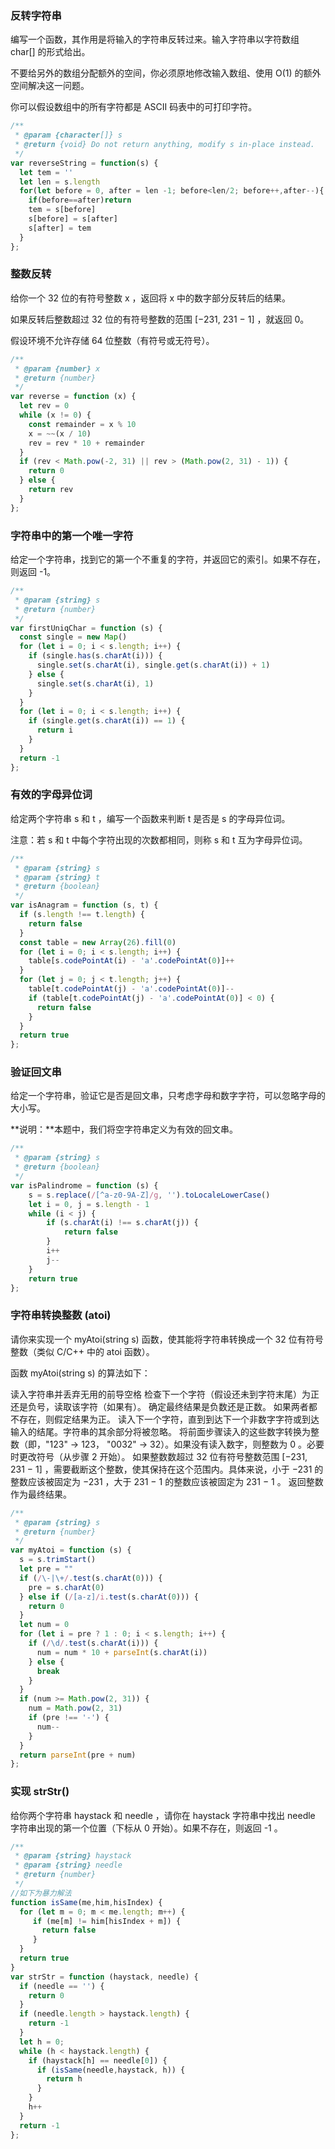### 反转字符串

编写一个函数，其作用是将输入的字符串反转过来。输入字符串以字符数组 char[] 的形式给出。

不要给另外的数组分配额外的空间，你必须原地修改输入数组、使用 O(1) 的额外空间解决这一问题。

你可以假设数组中的所有字符都是 ASCII 码表中的可打印字符。

````javascript
/**
 * @param {character[]} s
 * @return {void} Do not return anything, modify s in-place instead.
 */
var reverseString = function(s) {
  let tem = ''
  let len = s.length
  for(let before = 0, after = len -1; before<len/2; before++,after--){
    if(before==after)return
    tem = s[before]
    s[before] = s[after]
    s[after] = tem
  }
};
````

### 整数反转

给你一个 32 位的有符号整数 x ，返回将 x 中的数字部分反转后的结果。

如果反转后整数超过 32 位的有符号整数的范围 [−231,  231 − 1] ，就返回 0。

假设环境不允许存储 64 位整数（有符号或无符号）。

```javascript
/**
 * @param {number} x
 * @return {number}
 */
var reverse = function (x) {
  let rev = 0
  while (x != 0) {
    const remainder = x % 10
    x = ~~(x / 10)
    rev = rev * 10 + remainder
  }
  if (rev < Math.pow(-2, 31) || rev > (Math.pow(2, 31) - 1)) {
    return 0
  } else {
    return rev
  }
};
```

### 字符串中的第一个唯一字符

给定一个字符串，找到它的第一个不重复的字符，并返回它的索引。如果不存在，则返回 -1。

````javascript
/**
 * @param {string} s
 * @return {number}
 */
var firstUniqChar = function (s) {
  const single = new Map()
  for (let i = 0; i < s.length; i++) {
    if (single.has(s.charAt(i))) {
      single.set(s.charAt(i), single.get(s.charAt(i)) + 1)
    } else {
      single.set(s.charAt(i), 1)
    }
  }
  for (let i = 0; i < s.length; i++) {
    if (single.get(s.charAt(i)) == 1) {
      return i
    }
  }
  return -1
};
````

### 有效的字母异位词

给定两个字符串 s 和 t ，编写一个函数来判断 t 是否是 s 的字母异位词。

注意：若 s 和 t 中每个字符出现的次数都相同，则称 s 和 t 互为字母异位词。

````javascript
/**
 * @param {string} s
 * @param {string} t
 * @return {boolean}
 */
var isAnagram = function (s, t) {
  if (s.length !== t.length) {
    return false
  }
  const table = new Array(26).fill(0)
  for (let i = 0; i < s.length; i++) {
    table[s.codePointAt(i) - 'a'.codePointAt(0)]++
  }
  for (let j = 0; j < t.length; j++) {
    table[t.codePointAt(j) - 'a'.codePointAt(0)]--
    if (table[t.codePointAt(j) - 'a'.codePointAt(0)] < 0) {
      return false
    }
  }
  return true
};
````

### 验证回文串

给定一个字符串，验证它是否是回文串，只考虑字母和数字字符，可以忽略字母的大小写。

**说明：**本题中，我们将空字符串定义为有效的回文串。

````javascript
/**
 * @param {string} s
 * @return {boolean}
 */
var isPalindrome = function (s) {
    s = s.replace(/[^a-z0-9A-Z]/g, '').toLocaleLowerCase()
    let i = 0, j = s.length - 1
    while (i < j) {
        if (s.charAt(i) !== s.charAt(j)) {
            return false
        }
        i++
        j--
    }
    return true
};
````

### 字符串转换整数 (atoi)

请你来实现一个 myAtoi(string s) 函数，使其能将字符串转换成一个 32 位有符号整数（类似 C/C++ 中的 atoi 函数）。

函数 myAtoi(string s) 的算法如下：

读入字符串并丢弃无用的前导空格
检查下一个字符（假设还未到字符末尾）为正还是负号，读取该字符（如果有）。 确定最终结果是负数还是正数。 如果两者都不存在，则假定结果为正。
读入下一个字符，直到到达下一个非数字字符或到达输入的结尾。字符串的其余部分将被忽略。
将前面步骤读入的这些数字转换为整数（即，"123" -> 123， "0032" -> 32）。如果没有读入数字，则整数为 0 。必要时更改符号（从步骤 2 开始）。
如果整数数超过 32 位有符号整数范围 [−231,  231 − 1] ，需要截断这个整数，使其保持在这个范围内。具体来说，小于 −231 的整数应该被固定为 −231 ，大于 231 − 1 的整数应该被固定为 231 − 1 。
返回整数作为最终结果。

[题链]:https://leetcode-cn.com/leetbook/read/top-interview-questions-easy/xnoilh/

````javascript
/**
 * @param {string} s
 * @return {number}
 */
var myAtoi = function (s) {
  s = s.trimStart()
  let pre = ""
  if (/\-|\+/.test(s.charAt(0))) {
    pre = s.charAt(0)
  } else if (/[a-z]/i.test(s.charAt(0))) {
    return 0
  }
  let num = 0
  for (let i = pre ? 1 : 0; i < s.length; i++) {
    if (/\d/.test(s.charAt(i))) {
      num = num * 10 + parseInt(s.charAt(i))
    } else {
      break
    }
  }
  if (num >= Math.pow(2, 31)) {
    num = Math.pow(2, 31)
    if (pre !== '-') {
      num--
    }
  }
  return parseInt(pre + num)
};
````

### 实现 strStr()

给你两个字符串 haystack 和 needle ，请你在 haystack 字符串中找出 needle 字符串出现的第一个位置（下标从 0 开始）。如果不存在，则返回  -1 。

```javascript
/**
 * @param {string} haystack
 * @param {string} needle
 * @return {number}
 */
//如下为暴力解法
function isSame(me,him,hisIndex) {
  for (let m = 0; m < me.length; m++) {
     if (me[m] != him[hisIndex + m]) {
       return false
     }
  }
  return true
}
var strStr = function (haystack, needle) {
  if (needle == '') {
    return 0
  }
  if (needle.length > haystack.length) {
    return -1
  }
  let h = 0;
  while (h < haystack.length) {
    if (haystack[h] == needle[0]) {
      if (isSame(needle,haystack, h)) {
        return h
      }
    }
    h++
  }
  return -1
};

```

